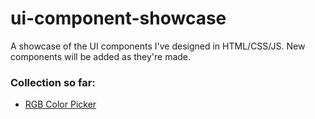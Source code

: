 # ui-component-showcase
A showcase of the UI components I've designed in HTML/CSS/JS. New components will be added as they're made.

### Collection so far:
- [RGB Color Picker](https://codepen.io/radotreyes/pen/KvPXXz)
